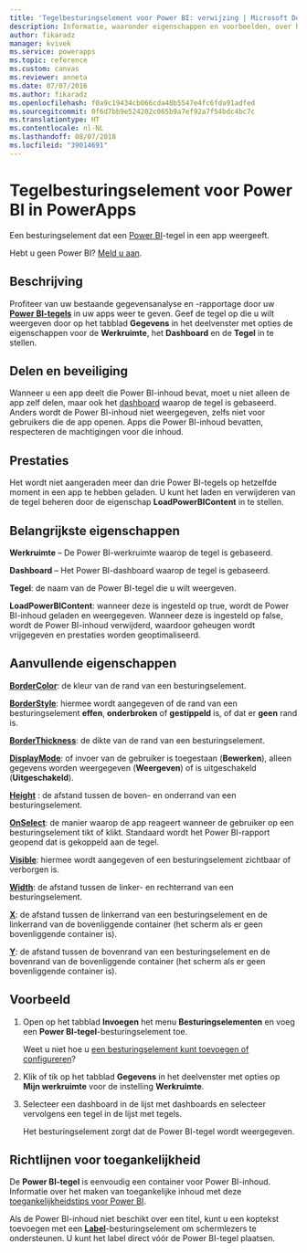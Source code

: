 ```yaml
---
title: 'Tegelbesturingselement voor Power BI: verwijzing | Microsoft Docs'
description: Informatie, waaronder eigenschappen en voorbeelden, over het tegelbesturingselement voor Power BI
author: fikaradz
manager: kvivek
ms.service: powerapps
ms.topic: reference
ms.custom: canvas
ms.reviewer: anneta
ms.date: 07/07/2016
ms.author: fikaradz
ms.openlocfilehash: f0a9c19434cb066cda48b5547e4fc6fda91adfed
ms.sourcegitcommit: 0f6d7bb9e524202c065b9a7ef92a7f54bdc4bc7c
ms.translationtype: HT
ms.contentlocale: nl-NL
ms.lasthandoff: 08/07/2018
ms.locfileid: "39014691"
---
```

# <a name="power-bi-tile-control-in-powerapps"></a>Tegelbesturingselement voor Power BI in PowerApps

Een besturingselement dat een [Power BI](https://powerbi.microsoft.com)-tegel in een app weergeeft.

Hebt u geen Power BI? [Meld u aan](https://docs.microsoft.com/power-bi/service-self-service-signup-for-power-bi).

## <a name="description"></a>Beschrijving

Profiteer van uw bestaande gegevensanalyse en -rapportage door uw **[Power BI-tegels](https://docs.microsoft.com/power-bi/service-dashboard-tiles)** in uw apps weer te geven. Geef de tegel op die u wilt weergeven door op het tabblad **Gegevens** in het deelvenster met opties de eigenschappen voor de **Werkruimte**, het **Dashboard** en de **Tegel** in te stellen.

## <a name="sharing-and-security"></a>Delen en beveiliging

Wanneer u een app deelt die Power BI-inhoud bevat, moet u niet alleen de app zelf delen, maar ook het [dashboard](https://docs.microsoft.com/power-bi/service-how-to-collaborate-distribute-dashboards-reports) waarop de tegel is gebaseerd. Anders wordt de Power BI-inhoud niet weergegeven, zelfs niet voor gebruikers die de app openen. Apps die Power BI-inhoud bevatten, respecteren de machtigingen voor die inhoud.

## <a name="performance"></a>Prestaties

Het wordt niet aangeraden meer dan drie Power BI-tegels op hetzelfde moment in een app te hebben geladen. U kunt het laden en verwijderen van de tegel beheren door de eigenschap **LoadPowerBIContent** in te stellen.

## <a name="key-properties"></a>Belangrijkste eigenschappen

**Werkruimte** – De Power BI-werkruimte waarop de tegel is gebaseerd.

**Dashboard** – Het Power BI-dashboard waarop de tegel is gebaseerd.

**Tegel**: de naam van de Power BI-tegel die u wilt weergeven.

**LoadPowerBIContent**: wanneer deze is ingesteld op true, wordt de Power BI-inhoud geladen en weergegeven. Wanneer deze is ingesteld op false, wordt de Power BI-inhoud verwijderd, waardoor geheugen wordt vrijgegeven en prestaties worden geoptimaliseerd.

## <a name="additional-properties"></a>Aanvullende eigenschappen

**[BorderColor](properties-color-border.md)**: de kleur van de rand van een besturingselement.

**[BorderStyle](properties-color-border.md)**: hiermee wordt aangegeven of de rand van een besturingselement **effen**, **onderbroken** of **gestippeld** is, of dat er **geen** rand is.

**[BorderThickness](properties-color-border.md)**: de dikte van de rand van een besturingselement.

**[DisplayMode](properties-core.md)**: of invoer van de gebruiker is toegestaan (**Bewerken**), alleen gegevens worden weergegeven (**Weergeven**) of is uitgeschakeld (**Uitgeschakeld**).

**[Height](properties-size-location.md)** : de afstand tussen de boven- en onderrand van een besturingselement.

**[OnSelect](properties-core.md)**: de manier waarop de app reageert wanneer de gebruiker op een besturingselement tikt of klikt. Standaard wordt het Power BI-rapport geopend dat is gekoppeld aan de tegel.

**[Visible](properties-core.md)**: hiermee wordt aangegeven of een besturingselement zichtbaar of verborgen is.

**[Width](properties-size-location.md)**: de afstand tussen de linker- en rechterrand van een besturingselement.

**[X](properties-size-location.md)**: de afstand tussen de linkerrand van een besturingselement en de linkerrand van de bovenliggende container (het scherm als er geen bovenliggende container is).

**[Y](properties-size-location.md)**: de afstand tussen de bovenrand van een besturingselement en de bovenrand van de bovenliggende container (het scherm als er geen bovenliggende container is).

## <a name="example"></a>Voorbeeld

1. Open op het tabblad **Invoegen** het menu **Besturingselementen** en voeg een **Power BI-tegel**-besturingselement toe.

    Weet u niet hoe u [een besturingselement kunt toevoegen of configureren](../add-configure-controls.md)?

2. Klik of tik op het tabblad **Gegevens** in het deelvenster met opties op **Mijn werkruimte** voor de instelling **Werkruimte**.

3. Selecteer een dashboard in de lijst met dashboards en selecteer vervolgens een tegel in de lijst met tegels.

    Het besturingselement zorgt dat de Power BI-tegel wordt weergegeven.

## <a name="accessibility-guidelines"></a>Richtlijnen voor toegankelijkheid

De **Power BI-tegel** is eenvoudig een container voor Power BI-inhoud. Informatie over het maken van toegankelijke inhoud met deze [toegankelijkheidstips voor Power BI](https://docs.microsoft.com/power-bi/desktop-accessibility).

Als de Power BI-inhoud niet beschikt over een titel, kunt u een koptekst toevoegen met een **[Label](control-text-box.md)**-besturingselement om schermlezers te ondersteunen. U kunt het label direct vóór de Power BI-tegel plaatsen.
